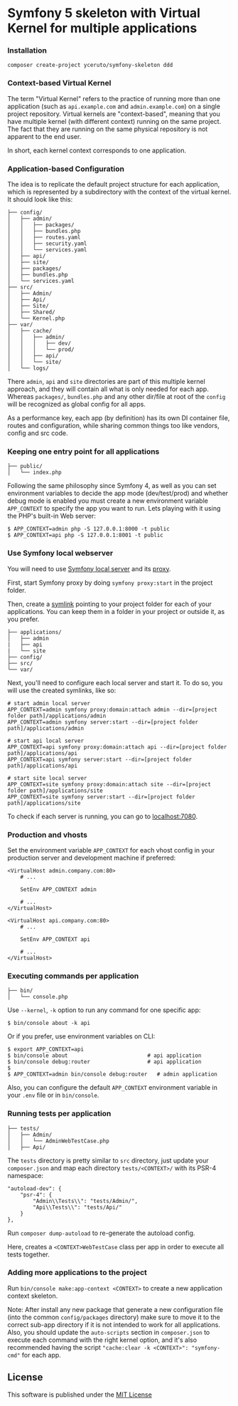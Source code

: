 # Symfony 5 skeleton with Virtual Kernel for multiple applications

### Installation

    composer create-project yceruto/symfony-skeleton ddd

### Context-based Virtual Kernel

The term "Virtual Kernel" refers to the practice of running more than one application (such as `api.example.com` and `admin.example.com`) on a single project repository. Virtual kernels are "context-based", meaning that you have multiple kernel (with different context) running on the same project. The fact that they are running on the same physical repository is not apparent to the end user.

In short, each kernel context corresponds to one application.

### Application-based Configuration

The idea is to replicate the default project structure for each application, which is represented by a subdirectory with the context of the virtual kernel. It should look like this:

    ├── config/
    │   ├── admin/
    │   │   ├── packages/
    │   │   ├── bundles.php
    │   │   ├── routes.yaml
    │   │   ├── security.yaml
    │   │   └── services.yaml
    │   ├── api/
    │   ├── site/
    │   ├── packages/
    │   ├── bundles.php
    │   └── services.yaml
    ├── src/
    │   ├── Admin/
    │   ├── Api/
    │   ├── Site/
    │   ├── Shared/
    │   └── Kernel.php
    ├── var/
    │   ├── cache/
    │   │   ├── admin/
    │   │   │   ├── dev/
    │   │   │   └── prod/
    │   │   ├── api/
    │   │   └── site/
    │   └── logs/

There `admin`, `api` and `site` directories are part of this multiple kernel approach, and they will contain all what is only needed for each app. Whereas `packages/`, `bundles.php` and any other dir/file at root of the `config` will be recognized as global config for all apps.

As a performance key, each app (by definition) has its own DI container file, routes and configuration, while sharing common things too like vendors, config and src code.

### Keeping one entry point for all applications

    ├── public/
    │   └── index.php

Following the same philosophy since Symfony 4, as well as you can set environment variables to decide the app mode (dev/test/prod) and whether debug mode is enabled you must create a new environment variable `APP_CONTEXT` to specify the app you want to run. Lets playing with it using the PHP's built-in Web server:

    $ APP_CONTEXT=admin php -S 127.0.0.1:8000 -t public
    $ APP_CONTEXT=api php -S 127.0.0.1:8001 -t public   

### Use Symfony local webserver

You will need to use [Symfony local server](https://symfony.com/doc/current/setup/symfony_server.html) and its [proxy](https://symfony.com/doc/current/setup/symfony_server.html#setting-up-the-local-proxy).

First, start Symfony proxy by doing `symfony proxy:start` in the project folder.

Then, create a [symlink](https://en.wikipedia.org/wiki/Symbolic_link) pointing to your project folder for each of your applications. You can keep them in a folder in your project or outside it, as you prefer.

    ├── applications/
    │   ├── admin
    |   ├── api
    |   └── site
    ├── config/
    ├── src/
    └── var/

Next, you'll need to configure each local server and start it. To do so, you will use the created symlinks, like so:

```
# start admin local server
APP_CONTEXT=admin symfony proxy:domain:attach admin --dir=[project folder path]/applications/admin
APP_CONTEXT=admin symfony server:start --dir=[project folder path]/applications/admin

# start api local server
APP_CONTEXT=api symfony proxy:domain:attach api --dir=[project folder path]/applications/api
APP_CONTEXT=api symfony server:start --dir=[project folder path]/applications/api

# start site local server
APP_CONTEXT=site symfony proxy:domain:attach site --dir=[project folder path]/applications/site
APP_CONTEXT=site symfony server:start --dir=[project folder path]/applications/site
```

To check if each server is running, you can go to [localhost:7080](http://localhost:7080).

### Production and vhosts

Set the environment variable `APP_CONTEXT` for each vhost config in your production server and development machine if preferred:

    <VirtualHost admin.company.com:80>
        # ...
        
        SetEnv APP_CONTEXT admin
        
        # ...
    </VirtualHost>

    <VirtualHost api.company.com:80>
        # ...
        
        SetEnv APP_CONTEXT api
        
        # ...
    </VirtualHost>

### Executing commands per application

    ├── bin/
    │   └── console.php

Use `--kernel`, `-k` option to run any command for one specific app:

    $ bin/console about -k api

Or if you prefer, use environment variables on CLI:

    $ export APP_CONTEXT=api
    $ bin/console about                         # api application
    $ bin/console debug:router                  # api application
    $
    $ APP_CONTEXT=admin bin/console debug:router   # admin application

Also, you can configure the default `APP_CONTEXT` environment variable in your `.env` file or in `bin/console`.

### Running tests per application

    ├── tests/
    │   ├── Admin/
    │   │   └── AdminWebTestCase.php
    │   ├── Api/

The `tests` directory is pretty similar to `src` directory, just update your `composer.json` and map each directory `tests/<CONTEXT>/` with its PSR-4 namespace:

    "autoload-dev": {
        "psr-4": {
            "Admin\\Tests\\": "tests/Admin/",
            "Api\\Tests\\": "tests/Api/"
        }
    },

Run `composer dump-autoload` to re-generate the autoload config.

Here, creates a `<CONTEXT>WebTestCase` class per app in order to execute all tests together.

### Adding more applications to the project

Run `bin/console make:app-context <CONTEXT>` to create a new application context skeleton.

Note: After install any new package that generate a new configuration file (into the common `config/packages` directory) make sure to move it to the correct sub-app directory if it is not intended to work for all applications.
Also, you should update the `auto-scripts` section in `composer.json` to execute each command with the right kernel option, and it's also recommended having the script `"cache:clear -k <CONTEXT>": "symfony-cmd"` for each app.

License
-------

This software is published under the [MIT License](LICENSE)
